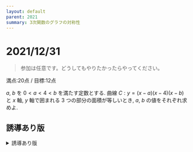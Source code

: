 ```yaml
---
layout: default
parent: 2021
summary: 3次関数のグラフの対称性
---
```


# 2021/12/31

> 参加は任意です。どうしてもやりたかったらやってください。

満点:20点 / 目標:12点

$a$, $b$ を $0<a<4<b$ を満たす定数とする. 曲線 $C: y=(x-a)(x-4)(x-b)$ と $x$ 軸, $y$ 軸で囲まれる $3$ つの部分の面積が等しいとき, $a$, $b$ の値をそれぞれ求めよ.

## 誘導あり版

<details markdown="1">
<summary>誘導あり版</summary>

$a$, $b$ を $0<a<4<b$ を満たす定数とする. 曲線 $C: y=(x-a)(x-4)(x-b)$ について考える.

(1) 曲線 $C$ と $x$ 軸で囲まれる $2$ つの部分の面積が等しいとき, $a+b$ の値を求めよ.

(2) 曲線 $C$ と $x$ 軸, $y$ 軸で囲まれる $3$ つの部分の面積が等しいとき, $a$, $b$ の値をそれぞれ求めよ.

</details>